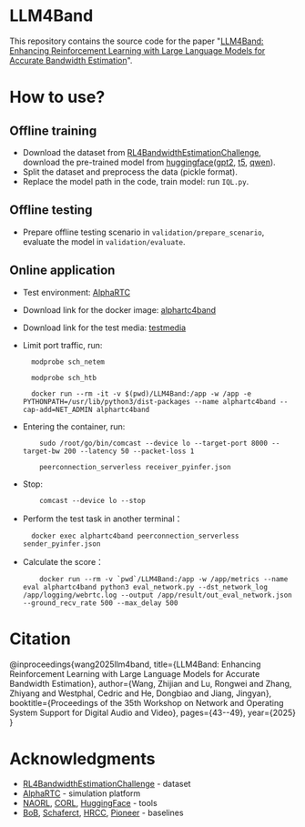 # LLM4Band
This repository contains the source code for the paper "[LLM4Band: Enhancing Reinforcement Learning with Large Language Models for Accurate Bandwidth Estimation](https://dl.acm.org/doi/10.1145/3712678.3721880)".

# How to use?
## Offline training
- Download the dataset from [RL4BandwidthEstimationChallenge](https://github.com/microsoft/RL4BandwidthEstimationChallenge), download the pre-trained model from [huggingface](https://huggingface.co/)([gpt2](https://huggingface.co/openai-community/gpt2), [t5](https://huggingface.co/google-t5/t5-base), [qwen](https://huggingface.co/Qwen/Qwen1.5-0.5B)).
- Split the dataset and preprocess the data (pickle format).
- Replace the model path in the code, train model: run `IQL.py`.
## Offline testing
- Prepare offline testing scenario in `validation/prepare_scenario`, evaluate the model in `validation/evaluate`.
## Online application
- Test environment: [AlphaRTC](https://github.com/OpenNetLab/AlphaRTC)
- Download link for the docker image: [alphartc4band](https://pan.baidu.com/s/1ZlkEEDYT37o0YSfnq1XCKQ?pwd=zdev)
- Download link for the test media: [testmedia](https://pan.baidu.com/s/1Ff_50IjUR2MCe3UZFrx4Ig?pwd=vknw)
- Limit port traffic, run:
  
        modprobe sch_netem

        modprobe sch_htb
  
        docker run --rm -it -v $(pwd)/LLM4Band:/app -w /app -e PYTHONPATH=/usr/lib/python3/dist-packages --name alphartc4band --cap-add=NET_ADMIN alphartc4band
- Entering the container, run:
  
          sudo /root/go/bin/comcast --device lo --target-port 8000 --target-bw 200 --latency 50 --packet-loss 1
  
          peerconnection_serverless receiver_pyinfer.json
- Stop:
  
          comcast --device lo --stop
- Perform the test task in another terminal：
  
        docker exec alphartc4band peerconnection_serverless sender_pyinfer.json
- Calculate the score：
  
          docker run --rm -v `pwd`/LLM4Band:/app -w /app/metrics --name eval alphartc4band python3 eval_network.py --dst_network_log /app/logging/webrtc.log --output /app/result/out_eval_network.json --ground_recv_rate 500 --max_delay 500
# Citation
@inproceedings{wang2025llm4band,
  title={LLM4Band: Enhancing Reinforcement Learning with Large Language Models for Accurate Bandwidth Estimation},
  author={Wang, Zhijian and Lu, Rongwei and Zhang, Zhiyang and Westphal, Cedric and He, Dongbiao and Jiang, Jingyan},
  booktitle={Proceedings of the 35th Workshop on Network and Operating System Support for Digital Audio and Video},
  pages={43--49},
  year={2025}
}
# Acknowledgments
- [RL4BandwidthEstimationChallenge](https://github.com/microsoft/RL4BandwidthEstimationChallenge) - dataset
- [AlphaRTC](https://github.com/OpenNetLab/AlphaRTC) - simulation platform
- [NAORL](https://github.com/bytedance/offline-RL-congestion-control), [CORL](https://github.com/tinkoff-ai/CORL), [HuggingFace](https://huggingface.co/) - tools
- [BoB](https://github.com/NUStreaming/BoB), [Schaferct](https://github.com/n13eho/Schaferct), [HRCC](https://github.com/thegreatwb/HRCC), [Pioneer](https://github.com/sjtu-medialab/Pioneer) - baselines
